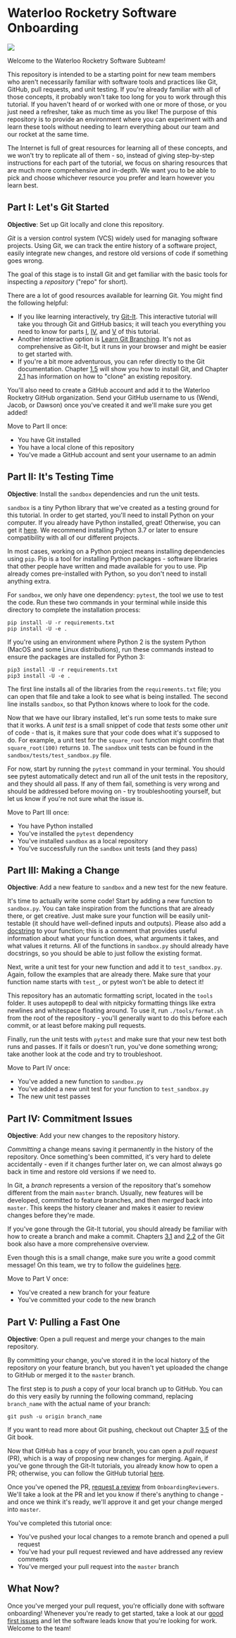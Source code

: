 # Waterloo Rocketry Software Onboarding

[![](https://github.com/waterloo-rocketry/software-onboarding/workflows/Run%20Unit%20Tests/badge.svg)](https://github.com/waterloo-rocketry/software-onboarding/actions?query=workflow%3A%22Run+Unit+Tests%22)

Welcome to the Waterloo Rocketry Software Subteam!

This repository is intended to be a starting point for new team members
who aren't necessarily familiar with software tools and practices like
Git, GitHub, pull requests, and unit testing. If you're already familiar
with all of those concepts, it probably won't take too long for you to
work through this tutorial. If you haven't heard of or worked with one
or more of those, or you just need a refresher, take as much time as you
like! The purpose of this repository is to provide an environment where
you can experiment with and learn these tools without needing to learn
everything about our team and our rocket at the same time.

The Internet is full of great resources for learning all of these
concepts, and we won't try to replicate all of them - so, instead of
giving step-by-step instructions for each part of the tutorial, we
focus on sharing resources that are much more comprehensive and
in-depth. We want you to be able to pick and choose whichever resource
you prefer and learn however you learn best.

## Part I: Let's Git Started

**Objective**: Set up Git locally and clone this repository.

*Git* is a version control system (VCS) widely used for managing
software projects. Using Git, we can track the entire history of a
software project, easily integrate new changes, and restore old versions
of code if something goes wrong.

The goal of this stage is to install Git and get familiar with the basic
tools for inspecting a _repository_ ("repo" for short).

There are a lot of good resources available for learning Git. You might
find the following helpful:
- If you like learning interactively, try [Git-It](https://github.com/jlord/git-it-electron).
This interactive tutorial will take you through Git and GitHub basics;
it will teach you everything you need to know for parts
[I](#part-i-let's-git-started), [IV](#part-iv-commitment-issues), and
[V](#part-v-pulling-a-fast-one) of this tutorial.
- Another interactive option is [Learn Git Branching](https://learngitbranching.js.org).
It's not as comprehensive as Git-It, but it runs in your browser and
might be easier to get started with.
- If you're a bit more adventurous, you can refer directly to the Git
documentation. Chapter [1.5](https://git-scm.com/book/en/v2/Getting-Started-Installing-Git)
will show you how to install Git, and Chapter [2.1](https://git-scm.com/book/en/v2/Git-Basics-Getting-a-Git-Repository)
has information on how to "clone" an existing repository.

You'll also need to create a GitHub account and add it to the Waterloo
Rocketry GitHub organization. Send your GitHub username to us (Wendi,
Jacob, or Dawson) once you've created it and we'll make sure you get
added!

Move to Part II once:
- You have Git installed
- You have a local clone of this repository
- You've made a GitHub account and sent your username to an admin

## Part II: It's Testing Time

**Objective**: Install the `sandbox` dependencies and run the unit
tests.

`sandbox` is a tiny Python library that we've created as a testing
ground for this tutorial. In order to get started, you'll need to
install Python on your computer. If you already have Python installed,
great! Otherwise, you can get it [here](https://www.python.org/downloads/).
We recommend installing Python 3.7 or later to ensure compatibility with
all of our different projects.

In most cases, working on a Python project means installing dependencies
using `pip`. Pip is a tool for installing Python packages - software
libraries that other people have written and made available for you to
use. Pip already comes pre-installed with Python, so you don't need to
install anything extra.

For `sandbox`, we only have one dependency: `pytest`, the tool we
use to test the code. Run these two commands in your terminal while
inside this directory to complete the installation process:
```
pip install -U -r requirements.txt
pip install -U -e .
```
If you're using an environment where Python 2 is the system Python
(MacOS and some Linux distributions), run these commands instead to
ensure the packages are installed for Python 3:
```
pip3 install -U -r requirements.txt
pip3 install -U -e .
```
The first line installs all of the libraries from the `requirements.txt`
file; you can open that file and take a look to see what is being
installed. The second line installs `sandbox`, so that Python knows
where to look for the code.

Now that we have our library installed, let's run some tests to make
sure that it works. A _unit test_ is a small snippet of code that
_tests_ some other _unit_ of code - that is, it makes sure that your
code does what it's supposed to do. For example, a unit test for the
`square_root` function might confirm that `square_root(100)` returns
`10`. The `sandbox` unit tests can be found in the
`sandbox/tests/test_sandbox.py` file.

For now, start by running the `pytest` command in your terminal. You
should see pytest automatically detect and run all of the unit tests in
the repository, and they should all pass. If any of them fail, something
is very wrong and should be addressed before moving on - try
troubleshooting yourself, but let us know if you're not sure what the
issue is.

Move to Part III once:
- You have Python installed
- You've installed the `pytest` dependency
- You've installed `sandbox` as a local repository
- You've successfully run the `sandbox` unit tests (and they pass)

## Part III: Making a Change

**Objective**: Add a new feature to `sandbox` and a new test for the new
feature.

It's time to actually write some code! Start by adding a new function to
`sandbox.py`. You can take inspiration from the functions that are
already there, or get creative. Just make sure your function will be
easily unit-testable (it should have well-defined inputs and outputs).
Please also add a [docstring](https://www.datacamp.com/community/tutorials/docstrings-python)
to your function; this is a comment that provides useful information
about what your function does, what arguments it takes, and what values
it returns. All of the functions in `sandbox.py` should already have
docstrings, so you should be able to just follow the existing format.

Next, write a unit test for your new function and add it to
`test_sandbox.py`. Again, follow the examples that are already there.
Make sure that your function name starts with `test_`, or pytest won't
be able to detect it!

This repository has an automatic formatting script, located in the
`tools` folder. It uses autopep8 to deal with nitpicky formatting things
like extra newlines and whitespace floating around. To use it, run
`./tools/format.sh` from the root of the repository - you'll generally
want to do this before each commit, or at least before making pull
requests.

Finally, run the unit tests with `pytest` and make sure that your new
test both runs and passes. If it fails or doesn't run, you've done
something wrong; take another look at the code and try to troubleshoot.

Move to Part IV once:
- You've added a new function to `sandbox.py`
- You've added a new unit test for your function to `test_sandbox.py`
- The new unit test passes

## Part IV: Commitment Issues

**Objective**: Add your new changes to the repository history.

_Committing_ a change means saving it permanently in the history of the
repository. Once something's been committed, it's very hard to delete
accidentally - even if it changes further later on, we can almost always
go back in time and restore old versions if we need to.

In Git, a _branch_ represents a version of the repository that's
somehow different from the main `master` branch. Usually, new features
will be developed, committed to feature branches, and then _merged_
back into `master`. This keeps the history cleaner and makes it easier
to review changes before they're made.

If you've gone through the Git-It tutorial, you should already be
familiar with how to create a branch and make a commit. Chapters
[3.1](https://git-scm.com/book/en/v2/Git-Branching-Branches-in-a-Nutshell) and
[2.2](https://git-scm.com/book/en/v2/Git-Basics-Recording-Changes-to-the-Repository)
of the Git book also have a more comprehensive overview.

Even though this is a small change, make sure you write a good commit
message! On this team, we try to follow the guidelines [here](https://chris.beams.io/posts/git-commit/).

Move to Part V once:
- You've created a new branch for your feature
- You've committed your code to the new branch

## Part V: Pulling a Fast One

**Objective**: Open a pull request and merge your changes to the main
repository.

By committing your change, you've stored it in the local history of the
repository on your feature branch, but you haven't yet uploaded the
change to GitHub or merged it to the `master` branch.

The first step is to _push_ a copy of your local branch up to GitHub.
You can do this very easily by running the following command, replacing
`branch_name` with the actual name of your branch:
```
git push -u origin branch_name
```
If you want to read more about Git pushing, checkout out Chapter
[3.5](https://git-scm.com/book/en/v2/Git-Branching-Remote-Branches) of
the Git book.

Now that GitHub has a copy of your branch, you can open a _pull request_
(PR), which is a way of proposing new changes for merging. Again, if
you've gone through the Git-It tutorials, you already know how to open a
PR; otherwise, you can follow the GitHub tutorial
[here](https://docs.github.com/en/free-pro-team@latest/github/collaborating-with-issues-and-pull-requests/creating-a-pull-request).

Once you've opened the PR, [request a review](https://docs.github.com/en/free-pro-team@latest/github/collaborating-with-issues-and-pull-requests/requesting-a-pull-request-review)
from `OnboardingReviewers`. We'll take a look at the PR and let you know
if there's anything to change - and once we think it's ready, we'll
approve it and get your change merged into `master`.

You've completed this tutorial once:
- You've pushed your local changes to a remote branch and opened a pull
request
- You've had your pull request reviewed and have addressed any review
comments
- You've merged your pull request into the `master` branch

## What Now?

Once you've merged your pull request, you're officially done with
software onboarding! Whenever you're ready to get started, take a look
at our [good first issues](https://github.com/issues?q=is%3Aissue+user%3Awaterloo-rocketry+is%3Aopen+no%3Aassignee+label%3A"good+first+issue")
and let the software leads know that you're looking for work. Welcome to
the team!

